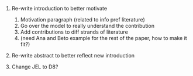 1. Re-write introduction to better motivate
   1. Motivation paragraph (related to info pref literature)
   2. Go over the model to really understand the contribution
   3. Add contributions to diff strands of literature
   4. (need Ana and Beto example for the rest of the paper, how to make it fit?)


2. Re-write abstract to better reflect new introduction

3. Change JEL to D8?

